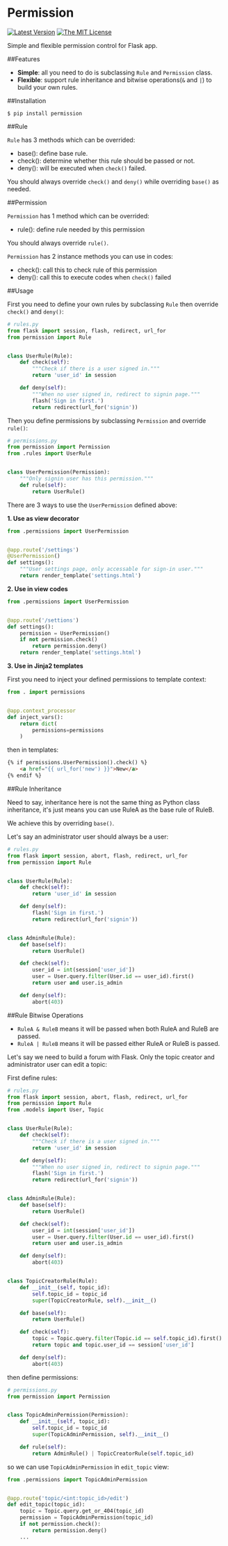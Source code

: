 Permission
==========
[![Latest Version](http://img.shields.io/pypi/v/permission.svg)](https://pypi.python.org/pypi/permission)
[![The MIT License](http://img.shields.io/badge/license-MIT-blue.svg)](https://github.com/hustlzp/permission/blob/master/LICENSE)

Simple and flexible permission control for Flask app.

##Features

* **Simple**: all you need to do is subclassing `Rule` and `Permission` class.
* **Flexible**: support rule inheritance and bitwise operations(`&` and `|`) to build your own rules.

##Installation

```
$ pip install permission
```

##Rule

`Rule` has 3 methods which can be overrided:

* base(): define base rule.
* check(): determine whether this rule should be passed or not.
* deny(): will be executed when `check()` failed.

You should always override `check()` and `deny()` while overriding `base()` as needed.

##Permission

`Permission` has 1 method which can be overrided:

* rule(): define rule needed by this permission

You should always override `rule()`.

`Permission` has 2 instance methods you can use in codes:

* check(): call this to check rule of this permission
* deny(): call this to execute codes when `check()` failed

##Usage

First you need to define your own rules by subclassing `Rule` then
override `check()` and `deny()`:

```py
# rules.py
from flask import session, flash, redirect, url_for
from permission import Rule


class UserRule(Rule):
    def check(self):
        """Check if there is a user signed in."""
        return 'user_id' in session

    def deny(self):
        """When no user signed in, redirect to signin page."""
        flash('Sign in first.')
        return redirect(url_for('signin'))
```

Then you define permissions by subclassing `Permission` and override `rule()`:


```py
# permissions.py
from permission import Permission
from .rules import UserRule


class UserPermission(Permission):
    """Only signin user has this permission."""
    def rule(self):
        return UserRule()
```

There are 3 ways to use the `UserPermission` defined above:

**1. Use as view decorator**

```py
from .permissions import UserPermission


@app.route('/settings')
@UserPermission()
def settings():
    """User settings page, only accessable for sign-in user."""
    return render_template('settings.html')
```

**2. Use in view codes**

```py
from .permissions import UserPermission


@app.route('/settions')
def settings():
    permission = UserPermission()
    if not permission.check()
        return permission.deny()
    return render_template('settings.html')
```

**3. Use in Jinja2 templates**

First you need to inject your defined permissions to template context:

```py
from . import permissions


@app.context_processor
def inject_vars():
    return dict(
        permissions=permissions
    )
```

then in templates:

```html
{% if permissions.UserPermission().check() %}
    <a href="{{ url_for('new') }}">New</a>
{% endif %}
````

##Rule Inheritance

Need to say, inheritance here is not the same thing as Python class
inheritance, it's just means you can use RuleA as the base rule of RuleB.

We achieve this by overriding `base()`.

Let's say an administrator user should always be a user:

```py
# rules.py
from flask import session, abort, flash, redirect, url_for
from permission import Rule


class UserRule(Rule):
    def check(self):
        return 'user_id' in session

    def deny(self):
        flash('Sign in first.')
        return redirect(url_for('signin'))


class AdminRule(Rule):
    def base(self):
        return UserRule()

    def check(self):
        user_id = int(session['user_id'])
        user = User.query.filter(User.id == user_id).first()
        return user and user.is_admin

    def deny(self):
        abort(403)
```

##Rule Bitwise Operations

* `RuleA & RuleB` means it will be passed when both RuleA and RuleB are passed.
* `RuleA | RuleB` means it will be passed either RuleA or RuleB is passed.

Let's say we need to build a forum with Flask.
Only the topic creator and administrator user can edit a topic:

First define rules:

```py
# rules.py
from flask import session, abort, flash, redirect, url_for
from permission import Rule
from .models import User, Topic


class UserRule(Rule):
    def check(self):
        """Check if there is a user signed in."""
        return 'user_id' in session

    def deny(self):
        """When no user signed in, redirect to signin page."""
        flash('Sign in first.')
        return redirect(url_for('signin'))


class AdminRule(Rule):
    def base(self):
        return UserRule()

    def check(self):
        user_id = int(session['user_id'])
        user = User.query.filter(User.id == user_id).first()
        return user and user.is_admin

    def deny(self):
        abort(403)


class TopicCreatorRule(Rule):
    def __init__(self, topic_id):
        self.topic_id = topic_id
        super(TopicCreatorRule, self).__init__()

    def base(self):
        return UserRule()

    def check(self):
        topic = Topic.query.filter(Topic.id == self.topic_id).first()
        return topic and topic.user_id == session['user_id']

    def deny(self):
        abort(403)
```

then define permissions:

```py
# permissions.py
from permission import Permission


class TopicAdminPermission(Permission):
    def __init__(self, topic_id):
        self.topic_id = topic_id
        super(TopicAdminPermission, self).__init__()

    def rule(self):
        return AdminRule() | TopicCreatorRule(self.topic_id)
```

so we can use `TopicAdminPermission` in `edit_topic` view:

```py
from .permissions import TopicAdminPermission


@app.route('topic/<int:topic_id>/edit')
def edit_topic(topic_id):
    topic = Topic.query.get_or_404(topic_id)
    permission = TopicAdminPermission(topic_id)
    if not permission.check():
        return permission.deny()
    ...
```
